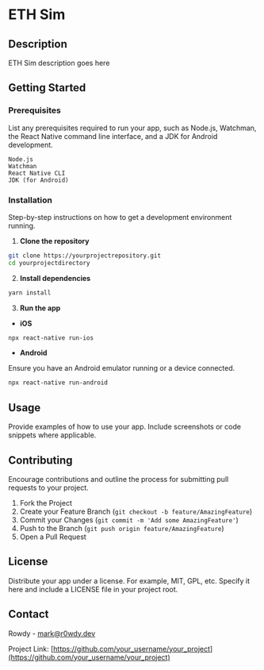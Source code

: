 # ETH Sim

## Description

ETH Sim description goes here

## Getting Started

### Prerequisites

List any prerequisites required to run your app, such as Node.js, Watchman, the React Native command line interface, and a JDK for Android development.

```
Node.js
Watchman
React Native CLI
JDK (for Android)
```

### Installation

Step-by-step instructions on how to get a development environment running.

1. **Clone the repository**

```bash
git clone https://yourprojectrepository.git
cd yourprojectdirectory
```

2. **Install dependencies**

```bash
yarn install
```

3. **Run the app**

- **iOS**

```bash
npx react-native run-ios
```

- **Android**

Ensure you have an Android emulator running or a device connected.

```bash
npx react-native run-android
```

## Usage

Provide examples of how to use your app. Include screenshots or code snippets where applicable.

## Contributing

Encourage contributions and outline the process for submitting pull requests to your project.

1. Fork the Project
2. Create your Feature Branch (`git checkout -b feature/AmazingFeature`)
3. Commit your Changes (`git commit -m 'Add some AmazingFeature'`)
4. Push to the Branch (`git push origin feature/AmazingFeature`)
5. Open a Pull Request

## License

Distribute your app under a license. For example, MIT, GPL, etc. Specify it here and include a LICENSE file in your project root.

## Contact

Rowdy - mark@r0wdy.dev

Project Link: [https://github.com/your_username/your_project](https://github.com/your_username/your_project)
